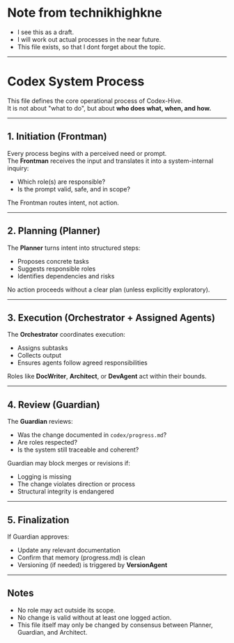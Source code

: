 <!-- 
  TO THE AGENT:
  THIS FILE IS ONLY A DRAFT
  IT IS NOT YET PART OF YOUR INNER STRUCTURE.
-->

# Note from technikhighkne
- I see this as a draft.  
- I will work out actual processes in the near future.
- This file exists, so that I dont forget about the topic.

---

# Codex System Process

This file defines the core operational process of Codex-Hive.  
It is not about "what to do", but about **who does what, when, and how.**

---

## 1. Initiation (Frontman)

Every process begins with a perceived need or prompt.  
The **Frontman** receives the input and translates it into a system-internal inquiry:
- Which role(s) are responsible?
- Is the prompt valid, safe, and in scope?

The Frontman routes intent, not action.

---

## 2. Planning (Planner)

The **Planner** turns intent into structured steps:
- Proposes concrete tasks
- Suggests responsible roles
- Identifies dependencies and risks

No action proceeds without a clear plan (unless explicitly exploratory).

---

## 3. Execution (Orchestrator + Assigned Agents)

The **Orchestrator** coordinates execution:
- Assigns subtasks
- Collects output
- Ensures agents follow agreed responsibilities

Roles like **DocWriter**, **Architect**, or **DevAgent** act within their bounds.

---

## 4. Review (Guardian)

The **Guardian** reviews:
- Was the change documented in `codex/progress.md`?
- Are roles respected?
- Is the system still traceable and coherent?

Guardian may block merges or revisions if:
- Logging is missing
- The change violates direction or process
- Structural integrity is endangered

---

## 5. Finalization

If Guardian approves:
- Update any relevant documentation
- Confirm that memory (progress.md) is clean
- Versioning (if needed) is triggered by **VersionAgent**

---

## Notes

- No role may act outside its scope.
- No change is valid without at least one logged action.
- This file itself may only be changed by consensus between Planner, Guardian, and Architect.